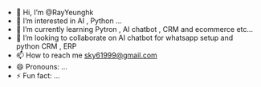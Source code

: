 - 👋 Hi, I’m @RayYeunghk
- 👀 I’m interested in AI , Python ...
- 🌱 I’m currently learning Pytron , AI chatbot , CRM and ecommerce etc... 
- 💞️ I’m looking to collaborate on AI chatbot for whatsapp setup and python CRM , ERP  
- 📫 How to reach me sky61999@gmail.com
- 😄 Pronouns: ...
- ⚡ Fun fact: ...

<!---
RayYeunghk/RayYeunghk is a ✨ special ✨ repository because its `README.md` (this file) appears on your GitHub profile.
You can click the Preview link to take a look at your changes.
--->
